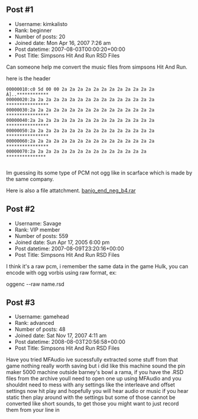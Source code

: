 ## Post #1
- Username: kimkalisto
- Rank: beginner
- Number of posts: 20
- Joined date: Mon Apr 16, 2007 7:26 am
- Post datetime: 2007-08-03T00:00:20+00:00
- Post Title: Simpsons Hit And Run RSD Files

Can someone help me convert the music files from simpsons Hit And Run.

here is the header

```
00000010:c0 5d 00 00 2a 2a 2a 2a 2a 2a 2a 2a 2a 2a 2a 2a    À]..************
00000020:2a 2a 2a 2a 2a 2a 2a 2a 2a 2a 2a 2a 2a 2a 2a 2a    ****************
00000030:2a 2a 2a 2a 2a 2a 2a 2a 2a 2a 2a 2a 2a 2a 2a 2a    ****************
00000040:2a 2a 2a 2a 2a 2a 2a 2a 2a 2a 2a 2a 2a 2a 2a 2a    ****************
00000050:2a 2a 2a 2a 2a 2a 2a 2a 2a 2a 2a 2a 2a 2a 2a 2a    ****************
00000060:2a 2a 2a 2a 2a 2a 2a 2a 2a 2a 2a 2a 2a 2a 2a 2a    ****************
00000070:2a 2a 2a 2a 2a 2a 2a 2a 2a 2a 2a 2a 2a 2a 2a       *************** 


```


Im guessing its some type of PCM not ogg like in scarface which is made by the same company.

Here is also a file attatchment.
[banjo_end_neg_b4.rar](https://xentaxbackup.github.io/file/1300_banjo_end_neg_b4.rar)
## Post #2
- Username: Savage
- Rank: VIP member
- Number of posts: 559
- Joined date: Sun Apr 17, 2005 6:00 pm
- Post datetime: 2007-08-09T23:20:16+00:00
- Post Title: Simpsons Hit And Run RSD Files

I think it's a raw pcm, i remember the same data in the game Hulk, you can encode with ogg vorbis using raw format, ex:

oggenc --raw name.rsd
## Post #3
- Username: gamehead
- Rank: advanced
- Number of posts: 48
- Joined date: Sat Nov 17, 2007 4:11 am
- Post datetime: 2008-08-03T20:56:58+00:00
- Post Title: Simpsons Hit And Run RSD Files

Have you tried MFAudio ive sucessfully extracted some stuff from that game nothing really worth saving but i did like this machine sound the pin maker 5000 machine outside barney's bowl a rama, if you have the .RSD files from the archive youll need to open one up using MFAudio and you shouldnt need to mess with any settings like the interleave and offset settings now hit play and hopefully you will hear audio or music if you hear static then play around with the settings but some of those cannot be converted like short sounds, to get those you might want to just record them from your line in

